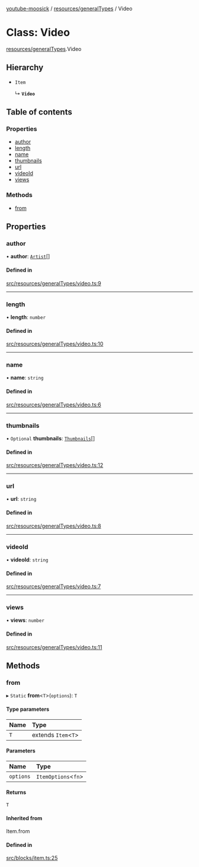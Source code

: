 [youtube-moosick](../README.md) / [resources/generalTypes](../modules/resources_generalTypes.md) / Video

# Class: Video

[resources/generalTypes](../modules/resources_generalTypes.md).Video

## Hierarchy

- `Item`

  ↳ **`Video`**

## Table of contents

### Properties

- [author](resources_generalTypes.Video.md#author)
- [length](resources_generalTypes.Video.md#length)
- [name](resources_generalTypes.Video.md#name)
- [thumbnails](resources_generalTypes.Video.md#thumbnails)
- [url](resources_generalTypes.Video.md#url)
- [videoId](resources_generalTypes.Video.md#videoid)
- [views](resources_generalTypes.Video.md#views)

### Methods

- [from](resources_generalTypes.Video.md#from)

## Properties

### author

• **author**: [`Artist`](resources_generalTypes.Artist.md)[]

#### Defined in

[src/resources/generalTypes/video.ts:9](https://github.com/EvasiveXkiller/youtube-moosick/blob/0c62313/src/resources/generalTypes/video.ts#L9)

___

### length

• **length**: `number`

#### Defined in

[src/resources/generalTypes/video.ts:10](https://github.com/EvasiveXkiller/youtube-moosick/blob/0c62313/src/resources/generalTypes/video.ts#L10)

___

### name

• **name**: `string`

#### Defined in

[src/resources/generalTypes/video.ts:6](https://github.com/EvasiveXkiller/youtube-moosick/blob/0c62313/src/resources/generalTypes/video.ts#L6)

___

### thumbnails

• `Optional` **thumbnails**: [`Thumbnails`](resources_generalTypes.Thumbnails.md)[]

#### Defined in

[src/resources/generalTypes/video.ts:12](https://github.com/EvasiveXkiller/youtube-moosick/blob/0c62313/src/resources/generalTypes/video.ts#L12)

___

### url

• **url**: `string`

#### Defined in

[src/resources/generalTypes/video.ts:8](https://github.com/EvasiveXkiller/youtube-moosick/blob/0c62313/src/resources/generalTypes/video.ts#L8)

___

### videoId

• **videoId**: `string`

#### Defined in

[src/resources/generalTypes/video.ts:7](https://github.com/EvasiveXkiller/youtube-moosick/blob/0c62313/src/resources/generalTypes/video.ts#L7)

___

### views

• **views**: `number`

#### Defined in

[src/resources/generalTypes/video.ts:11](https://github.com/EvasiveXkiller/youtube-moosick/blob/0c62313/src/resources/generalTypes/video.ts#L11)

## Methods

### from

▸ `Static` **from**<`T`\>(`options`): `T`

#### Type parameters

| Name | Type |
| :------ | :------ |
| `T` | extends `Item`<`T`\> |

#### Parameters

| Name | Type |
| :------ | :------ |
| `options` | `ItemOptions`<`fn`\> |

#### Returns

`T`

#### Inherited from

Item.from

#### Defined in

[src/blocks/item.ts:25](https://github.com/EvasiveXkiller/youtube-moosick/blob/0c62313/src/blocks/item.ts#L25)
